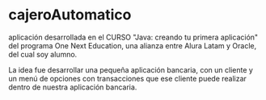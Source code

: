 # cajeroAutomatico
aplicación desarrollada en el CURSO "Java: creando tu primera aplicación" del programa One Next Education, una alianza entre Alura Latam y Oracle, del cual soy alumno.

La idea fue desarrollar una pequeña aplicación bancaria, con un cliente y un menú de opciones con transacciones que ese cliente puede realizar dentro de nuestra aplicación bancaria.
